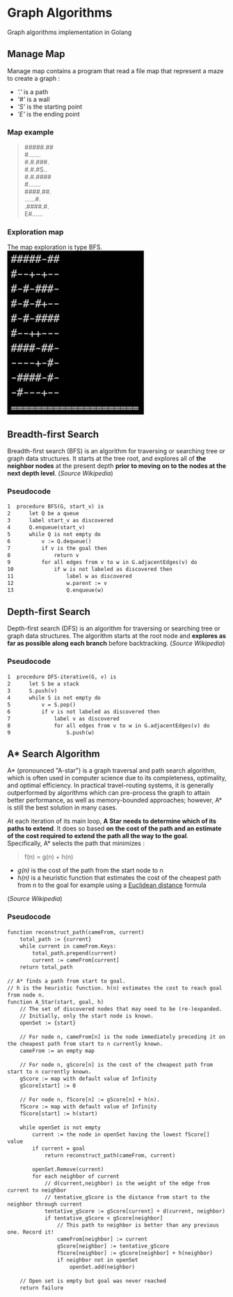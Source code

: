 # Graph Algorithms
Graph algorithms implementation in Golang

## Manage Map
Manage map contains a program that read a file map that represent a maze to create a graph :  
- _'.'_ is a path
- _'#'_ is a wall
- _'S'_ is the starting point
- _'E'_ is the ending point

### Map example
>#####.##  
>#.......  
>#.#.###.  
>#.#.#S..  
>#.#.####  
>#.......  
>####.##.  
>......#.  
>.####.#.  
>E#......  

### Exploration map
The map exploration is type BFS.  
<img alt="program running" src="./img/ExploreMaze.gif" title="program-running">

## Breadth-first Search
Breadth-first search (BFS) is an algorithm for traversing or searching tree or graph data structures. It starts at the tree root, and explores all of **the neighbor nodes** at the present depth **prior to moving on to the nodes at the next depth level**. (_Source Wikipedia_)

### Pseudocode
```
1  procedure BFS(G, start_v) is
2      let Q be a queue
3      label start_v as discovered
4      Q.enqueue(start_v)
5      while Q is not empty do
6          v := Q.dequeue()
7          if v is the goal then
8              return v
9          for all edges from v to w in G.adjacentEdges(v) do
10             if w is not labeled as discovered then
11                 label w as discovered
12                 w.parent := v
13                 Q.enqueue(w)
```

## Depth-first Search
Depth-first search (DFS) is an algorithm for traversing or searching tree or graph data structures. The algorithm starts at the root node and **explores as far as possible along each branch** before backtracking. (_Source Wikipedia_)

### Pseudocode
```
1  procedure DFS-iterative(G, v) is
2      let S be a stack
3      S.push(v)
4      while S is not empty do
5          v = S.pop()
6          if v is not labeled as discovered then
7              label v as discovered
8              for all edges from v to w in G.adjacentEdges(v) do
9                  S.push(w)
```

## A* Search Algorithm
A* (pronounced "A-star") is a graph traversal and path search algorithm, which is often used in computer science due to its completeness, optimality, and optimal efficiency. In practical travel-routing systems, it is generally outperformed by algorithms which can pre-process the graph to attain better performance, as well as memory-bounded approaches; however, A* is still the best solution in many cases.

At each iteration of its main loop, **A Star needs to determine which of its paths to extend**. It does so based **on the cost of the path and an estimate of the cost required to extend the path all the way to the goal**.  
Specifically, A* selects the path that minimizes :  

> f(n) = g(n) + h(n)

- *g(n)* is the cost of the path from the start node to n  
- *h(n)* is a heuristic function that estimates the cost of the cheapest path from n to the goal for example using a [Euclidean distance](https://en.wikipedia.org/wiki/Euclidean_distance) formula  

(_Source Wikipedia_)

### Pseudocode
```
function reconstruct_path(cameFrom, current)
    total_path := {current}
    while current in cameFrom.Keys:
        total_path.prepend(current)
        current := cameFrom[current]
    return total_path

// A* finds a path from start to goal.
// h is the heuristic function. h(n) estimates the cost to reach goal from node n.
function A_Star(start, goal, h)
    // The set of discovered nodes that may need to be (re-)expanded.
    // Initially, only the start node is known.
    openSet := {start}

    // For node n, cameFrom[n] is the node immediately preceding it on the cheapest path from start to n currently known.
    cameFrom := an empty map

    // For node n, gScore[n] is the cost of the cheapest path from start to n currently known.
    gScore := map with default value of Infinity
    gScore[start] := 0

    // For node n, fScore[n] := gScore[n] + h(n).
    fScore := map with default value of Infinity
    fScore[start] := h(start)

    while openSet is not empty
        current := the node in openSet having the lowest fScore[] value
        if current = goal
            return reconstruct_path(cameFrom, current)

        openSet.Remove(current)
        for each neighbor of current
            // d(current,neighbor) is the weight of the edge from current to neighbor
            // tentative_gScore is the distance from start to the neighbor through current
            tentative_gScore := gScore[current] + d(current, neighbor)
            if tentative_gScore < gScore[neighbor]
                // This path to neighbor is better than any previous one. Record it!
                cameFrom[neighbor] := current
                gScore[neighbor] := tentative_gScore
                fScore[neighbor] := gScore[neighbor] + h(neighbor)
                if neighbor not in openSet
                    openSet.add(neighbor)

    // Open set is empty but goal was never reached
    return failure
```
